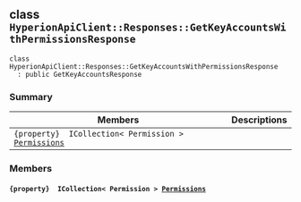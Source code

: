 ## class `HyperionApiClient::Responses::GetKeyAccountsWithPermissionsResponse` 

```
class HyperionApiClient::Responses::GetKeyAccountsWithPermissionsResponse
  : public GetKeyAccountsResponse
```

### Summary

 Members                        | Descriptions                                
--------------------------------|---------------------------------------------
`{property}  ICollection< Permission > `[`Permissions`](#class_hyperion_api_client_1_1_responses_1_1_get_key_accounts_with_permissions_response_1a33ba13c422bee58068075d3621731b5b) | 

### Members

#### `{property}  ICollection< Permission > `[`Permissions`](#class_hyperion_api_client_1_1_responses_1_1_get_key_accounts_with_permissions_response_1a33ba13c422bee58068075d3621731b5b) 

